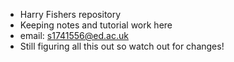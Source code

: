 - Harry Fishers repository
- Keeping notes and tutorial work here
- email: s1741556@ed.ac.uk
- Still figuring all this out so watch out for changes!
